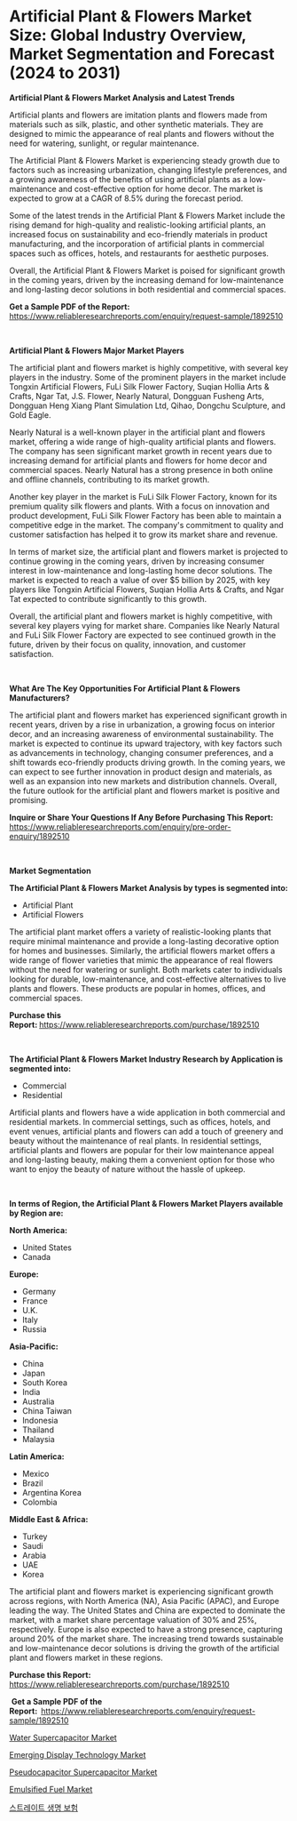 <p><h1>Artificial Plant & Flowers Market Size: Global Industry Overview, Market Segmentation and Forecast (2024 to 2031)</h1></p><p><strong>Artificial Plant & Flowers Market Analysis and Latest Trends</strong></p>
<p><p>Artificial plants and flowers are imitation plants and flowers made from materials such as silk, plastic, and other synthetic materials. They are designed to mimic the appearance of real plants and flowers without the need for watering, sunlight, or regular maintenance.</p><p>The Artificial Plant & Flowers Market is experiencing steady growth due to factors such as increasing urbanization, changing lifestyle preferences, and a growing awareness of the benefits of using artificial plants as a low-maintenance and cost-effective option for home decor. The market is expected to grow at a CAGR of 8.5% during the forecast period.</p><p>Some of the latest trends in the Artificial Plant & Flowers Market include the rising demand for high-quality and realistic-looking artificial plants, an increased focus on sustainability and eco-friendly materials in product manufacturing, and the incorporation of artificial plants in commercial spaces such as offices, hotels, and restaurants for aesthetic purposes.</p><p>Overall, the Artificial Plant & Flowers Market is poised for significant growth in the coming years, driven by the increasing demand for low-maintenance and long-lasting decor solutions in both residential and commercial spaces.</p></p>
<p><strong>Get a Sample PDF of the Report:&nbsp;</strong> <a href="https://www.reliableresearchreports.com/enquiry/request-sample/1892510">https://www.reliableresearchreports.com/enquiry/request-sample/1892510</a></p>
<p>&nbsp;</p>
<p><strong>Artificial Plant & Flowers Major Market Players</strong></p>
<p><p>The artificial plant and flowers market is highly competitive, with several key players in the industry. Some of the prominent players in the market include Tongxin Artificial Flowers, FuLi Silk Flower Factory, Suqian Hollia Arts & Crafts, Ngar Tat, J.S. Flower, Nearly Natural, Dongguan Fusheng Arts, Dongguan Heng Xiang Plant Simulation Ltd, Qihao, Dongchu Sculpture, and Gold Eagle.</p><p>Nearly Natural is a well-known player in the artificial plant and flowers market, offering a wide range of high-quality artificial plants and flowers. The company has seen significant market growth in recent years due to increasing demand for artificial plants and flowers for home decor and commercial spaces. Nearly Natural has a strong presence in both online and offline channels, contributing to its market growth.</p><p>Another key player in the market is FuLi Silk Flower Factory, known for its premium quality silk flowers and plants. With a focus on innovation and product development, FuLi Silk Flower Factory has been able to maintain a competitive edge in the market. The company's commitment to quality and customer satisfaction has helped it to grow its market share and revenue.</p><p>In terms of market size, the artificial plant and flowers market is projected to continue growing in the coming years, driven by increasing consumer interest in low-maintenance and long-lasting home decor solutions. The market is expected to reach a value of over $5 billion by 2025, with key players like Tongxin Artificial Flowers, Suqian Hollia Arts & Crafts, and Ngar Tat expected to contribute significantly to this growth.</p><p>Overall, the artificial plant and flowers market is highly competitive, with several key players vying for market share. Companies like Nearly Natural and FuLi Silk Flower Factory are expected to see continued growth in the future, driven by their focus on quality, innovation, and customer satisfaction.</p></p>
<p>&nbsp;</p>
<p><strong>What Are The Key Opportunities For Artificial Plant & Flowers Manufacturers?</strong></p>
<p><p>The artificial plant and flowers market has experienced significant growth in recent years, driven by a rise in urbanization, a growing focus on interior decor, and an increasing awareness of environmental sustainability. The market is expected to continue its upward trajectory, with key factors such as advancements in technology, changing consumer preferences, and a shift towards eco-friendly products driving growth. In the coming years, we can expect to see further innovation in product design and materials, as well as an expansion into new markets and distribution channels. Overall, the future outlook for the artificial plant and flowers market is positive and promising.</p></p>
<p><strong>Inquire or Share Your Questions If Any Before Purchasing This Report:</strong> <a href="https://www.reliableresearchreports.com/enquiry/pre-order-enquiry/1892510">https://www.reliableresearchreports.com/enquiry/pre-order-enquiry/1892510</a></p>
<p>&nbsp;</p>
<p><strong>Market Segmentation</strong></p>
<p><strong>The Artificial Plant & Flowers Market Analysis by types is segmented into:</strong></p>
<p><ul><li>Artificial Plant</li><li>Artificial Flowers</li></ul></p>
<p><p>The artificial plant market offers a variety of realistic-looking plants that require minimal maintenance and provide a long-lasting decorative option for homes and businesses. Similarly, the artificial flowers market offers a wide range of flower varieties that mimic the appearance of real flowers without the need for watering or sunlight. Both markets cater to individuals looking for durable, low-maintenance, and cost-effective alternatives to live plants and flowers. These products are popular in homes, offices, and commercial spaces.</p></p>
<p><strong>Purchase this Report:&nbsp;</strong><a href="https://www.reliableresearchreports.com/purchase/1892510">https://www.reliableresearchreports.com/purchase/1892510</a></p>
<p>&nbsp;</p>
<p><strong>The Artificial Plant & Flowers Market Industry Research by Application is segmented into:</strong></p>
<p><ul><li>Commercial</li><li>Residential</li></ul></p>
<p><p>Artificial plants and flowers have a wide application in both commercial and residential markets. In commercial settings, such as offices, hotels, and event venues, artificial plants and flowers can add a touch of greenery and beauty without the maintenance of real plants. In residential settings, artificial plants and flowers are popular for their low maintenance appeal and long-lasting beauty, making them a convenient option for those who want to enjoy the beauty of nature without the hassle of upkeep.</p></p>
<p>&nbsp;</p>
<p><strong>In terms of Region, the Artificial Plant & Flowers Market Players available by Region are:</strong></p>
<p>
    <p> <strong> North America: </strong>
        <ul>
            <li>United States</li>
            <li>Canada</li>
        </ul>
        </p> 
    <p> <strong> Europe: </strong>
        <ul>
            <li>Germany</li>
            <li>France</li>
            <li>U.K.</li>
            <li>Italy</li>
            <li>Russia</li>
        </ul>
        </p> 
    <p> <strong> Asia-Pacific: </strong>
        <ul>
            <li>China</li>
            <li>Japan</li>
            <li>South Korea</li>
            <li>India</li>
            <li>Australia</li>
            <li>China Taiwan</li>
            <li>Indonesia</li>
            <li>Thailand</li>
            <li>Malaysia</li>
        </ul>
        </p> 
    <p> <strong> Latin America: </strong>
        <ul>
            <li>Mexico</li>
            <li>Brazil</li>
            <li>Argentina Korea</li>
            <li>Colombia</li>
        </ul>
        </p> 
    <p> <strong> Middle East & Africa: </strong>
        <ul>
            <li>Turkey</li>
            <li>Saudi</li>
            <li>Arabia</li>
            <li>UAE</li>
            <li>Korea</li>
        </ul>
    </p>
    </p>
<p><p>The artificial plant and flowers market is experiencing significant growth across regions, with North America (NA), Asia Pacific (APAC), and Europe leading the way. The United States and China are expected to dominate the market, with a market share percentage valuation of 30% and 25%, respectively. Europe is also expected to have a strong presence, capturing around 20% of the market share. The increasing trend towards sustainable and low-maintenance decor solutions is driving the growth of the artificial plant and flowers market in these regions.</p></p>
<p><strong>Purchase this Report: </strong><a href="https://www.reliableresearchreports.com/purchase/1892510">https://www.reliableresearchreports.com/purchase/1892510</a></p>
<p>&nbsp;<strong>Get a Sample PDF of the Report:&nbsp;&nbsp;</strong><a href="https://www.reliableresearchreports.com/enquiry/request-sample/1892510">https://www.reliableresearchreports.com/enquiry/request-sample/1892510</a></p>
<p><strong></strong></p>
<p><p><a href="https://unruly-ladybug-44b.notion.site/Water-Supercapacitor-Market-Research-Report-Provides-Critical-Insights-that-can-help-Shape-Business--a5464b3add7140c1aec71937bb42becd">Water Supercapacitor Market</a></p><p><a href="https://view.publitas.com/reportprime-1/emerging-display-technology-market-size-market-trends-and-growth-outlook-forecasted-for-period-from-2024-to-2031/">Emerging Display Technology Market</a></p><p><a href="https://gentle-editor-9db.notion.site/Pseudocapacitor-Supercapacitor-Market-Size-and-Examines-its-Market-Scope-with-a-Primary-Focus-on-G-6ee332678ea24ff68258a592ac79f16a">Pseudocapacitor Supercapacitor Market</a></p><p><a href="https://view.publitas.com/reportprime-1/emulsified-fuel-market-a-comprehensive-report-of-its-market-share-growth-trends-2024-2031/">Emulsified Fuel Market</a></p><p><a href="https://medium.com/@yohan.grilli/%EC%A7%81%EC%A7%84-%EC%9D%B8%EC%83%9D-%EB%B3%B4%ED%97%98-%EC%8B%9C%EC%9E%A5-%EC%A2%85%EB%A5%98-%EC%9D%91%EC%9A%A9-%EB%B0%8F-%EC%A7%80%EB%A6%AC%EC%97%90-%EB%8C%80%ED%95%9C-%ED%8F%AC%EA%B4%84%EC%A0%81%EC%9D%B8-%ED%8F%89%EA%B0%80-0ec4a3ce4050">스트레이트 생명 보험</a></p></p>